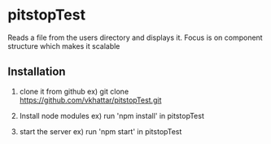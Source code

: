 # pitstopTest
Reads a file from the users directory and displays it. Focus is on component
structure which makes it scalable
## Installation
1) clone it from github
ex) git clone https://github.com/vkhattar/pitstopTest.git

2) Install node modules
ex)  run 'npm install' in pitstopTest

3) start the server
ex) run 'npm start' in pitstopTest
